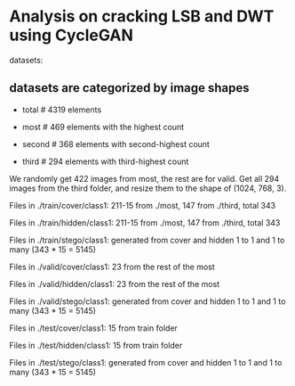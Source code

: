 # Analysis on cracking LSB and DWT using CycleGAN

datasets:
## datasets are categorized by image shapes

- total      # 4319 elements

- most # 469  elements with the highest count

- second # 368  elements with second-highest count

- third # 294  elements with third-highest count

We randomly get 422 images from most, the rest are for valid. 
Get all 294 images from the third folder, and resize them to the shape of (1024, 768, 3). 

Files in ./train/cover/class1: 211-15 from ./most, 147 from ./third, total 343 

Files in ./train/hidden/class1: 211-15 from ./most, 147 from ./third, total 343

Files in ./train/stego/class1: generated from cover and hidden 1 to 1 and 1 to many (343 * 15 = 5145)

Files in ./valid/cover/class1: 23 from the rest of the most

Files in ./valid/hidden/class1: 23 from the rest of the most

Files in ./valid/stego/class1: generated from cover and hidden 1 to 1 and 1 to many (343 * 15 = 5145)

Files in ./test/cover/class1: 15 from train folder

Files in ./test/hidden/class1: 15 from train folder

Files in ./test/stego/class1: generated from cover and hidden 1 to 1 and 1 to many (343 * 15 = 5145)

